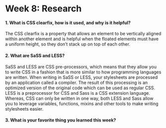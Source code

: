 # Week 8: Research

#### 1. What is CSS clearfix, how is it used, and why is it helpful?
The CSS clearfix is a property that allows an element to be vertically aligned within another element and is helpful when the floated elements must have a uniform height, so they don’t stack up on top of each other.

#### 2. What are SaSS and LESS?
SaSS and LESS are CSS pre-processors, which means that they allow you to write CSS in a fashion that is more similar to how programming languages are written. When writing in SaSS or LESS, your stylesheets are processed by an application called a compiler. The result of this processing is an optimized version of the original code which can be used as regular CSS. LESS is a preprocessor for CSS and Sass is a CSS extension language. Whereas, CSS can only be written in one way, both LESS and Sass allow you to leverage variables, functions, mixins and other tools to make writing stylesheets easier.

#### 3. What is your favorite thing you learned this week?

